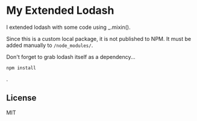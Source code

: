 My Extended Lodash
=============================

I extended lodash with some code using _.mixin().

Since this is a custom local package, it is not published to NPM. It must be added manually to `/node_modules/`.

Don't forget to grab lodash itself as a dependency...

`npm install`

.

## License

MIT
